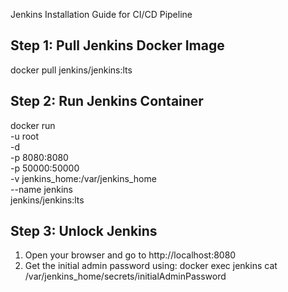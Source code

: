 Jenkins Installation Guide for CI/CD Pipeline

Step 1: Pull Jenkins Docker Image
---------------------------------
docker pull jenkins/jenkins:lts

Step 2: Run Jenkins Container
-----------------------------
docker run \
  -u root \
  -d \
  -p 8080:8080 \
  -p 50000:50000 \
  -v jenkins_home:/var/jenkins_home \
  --name jenkins \
  jenkins/jenkins:lts

Step 3: Unlock Jenkins
----------------------
1. Open your browser and go to http://localhost:8080
2. Get the initial admin password using:
   docker exec jenkins cat /var/jenkins_home/secrets/initialAdminPassword
